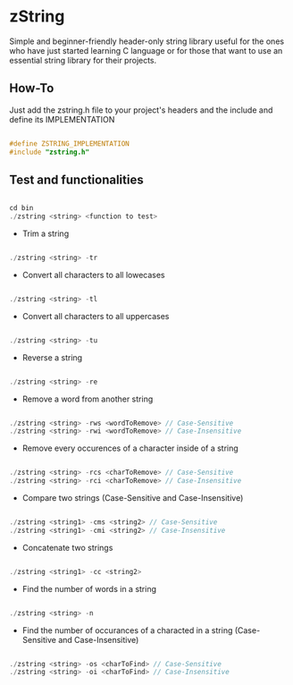 # zString 
Simple and beginner-friendly header-only string library useful for the ones who have just started learning C language or for those that want to use an essential string library for their projects.

## How-To
Just add the zstring.h file to your project's headers and the include and define its IMPLEMENTATION 

```c

#define ZSTRING_IMPLEMENTATION
#include "zstring.h"

```

## Test and functionalities 

```c

cd bin 
./zstring <string> <function to test>

```

* Trim a string

```c

./zstring <string> -tr 

```

* Convert all characters to all lowecases

```c

./zstring <string> -tl 

```

* Convert all characters to all uppercases

```c

./zstring <string> -tu 

```

* Reverse a string

```c

./zstring <string> -re 

```

* Remove a word from another string

```c

./zstring <string> -rws <wordToRemove> // Case-Sensitive
./zstring <string> -rwi <wordToRemove> // Case-Insensitive

```

* Remove every occurences of a character inside of a string

```c

./zstring <string> -rcs <charToRemove> // Case-Sensitive
./zstring <string> -rci <charToRemove> // Case-Insensitive

```

* Compare two strings (Case-Sensitive and Case-Insensitive)

```c

./zstring <string1> -cms <string2> // Case-Sensitive
./zstring <string1> -cmi <string2> // Case-Insensitive

```

* Concatenate two strings

```c

./zstring <string1> -cc <string2> 

```

* Find the number of words in a string

```c

./zstring <string> -n

```

* Find the number of occurances of a characted in a string (Case-Sensitive and Case-Insensitive)

```c

./zstring <string> -os <charToFind> // Case-Sensitive
./zstring <string> -oi <charToFind> // Case-Insensitive

```


 
